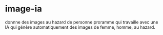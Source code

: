 # image-ia
donnne des images au hazard de personne
proramme qui travaille avec une IA qui génère automatiquement des images de femme, homme,
au hazard.
